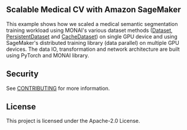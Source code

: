 ## Scalable Medical CV with Amazon SageMaker 
This example shows how we scaled a medical semantic segmentation training workload using MONAI's various dataset methods ([Dataset](https://docs.monai.io/en/stable/data.html#dataset), [PersistentDataset](https://docs.monai.io/en/stable/data.html#persistentdataset) and [CacheDataset](https://docs.monai.io/en/stable/data.html#cachedataset)) on single GPU device and using SageMaker's distributed training library (data parallel) on multiple GPU devices. The data IO, transformation and network architecture are built using PyTorch and MONAI library.


## Security

See [CONTRIBUTING](CONTRIBUTING.md#security-issue-notifications) for more information.

## License

This project is licensed under the Apache-2.0 License.

